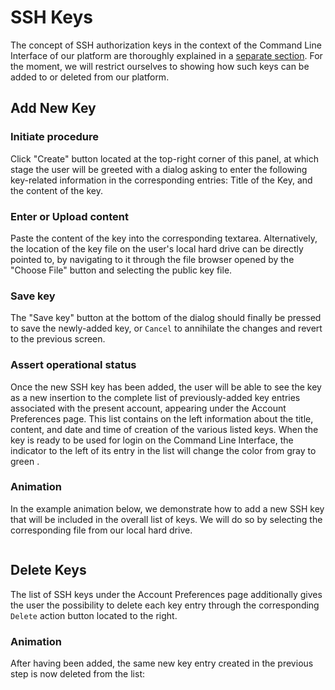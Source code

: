 # SSH Keys

The concept of SSH authorization keys in the context of the Command Line Interface of our platform are thoroughly explained in a [separate section](../../../data-on-disk/security.md). For the moment, we will restrict ourselves to showing how such keys can be added to or deleted from our platform.

## Add New Key

### Initiate procedure

Click "Create" button <i class="zmdi zmdi-plus zmdi-hc-border"></i> located at the top-right corner of this panel, at which stage the user will be greeted with a dialog asking to enter the following key-related information in the corresponding entries: Title of the Key, and the content of the key. 

### Enter or Upload content

Paste the content of the key into the corresponding textarea. Alternatively, the location of the key file on the user's local hard drive can be directly pointed to, by navigating to it through the file browser opened by the "Choose File" button and selecting the public key file.

### Save key

The "Save key" button at the bottom of the dialog should finally be pressed to save the newly-added key, or `Cancel` to annihilate the  changes and revert to the previous screen. 

### Assert operational status

Once the new SSH key has been added, the user will be able to see the key as a new insertion to the complete list of previously-added key entries associated with the present account, appearing under the  Account Preferences page. This list contains on the left information about the title, content, and date and time of creation of the various listed keys. When the key is ready to be used for login on the Command Line Interface, the indicator to the left of its entry in the list will change the color from gray <i class="zmdi zmdi-circle"></i> to green <i class="zmdi zmdi-circle c-lime"></i>.

### Animation

In the example animation below, we demonstrate how to add a new SSH key that will be included in the overall list of keys. We will do so by selecting the corresponding file from our local hard drive. 

<img data-gifffer="/images/add-key.gif" />


## Delete Keys

The list of SSH keys under the  Account Preferences page additionally gives the user the possibility to delete each key entry through the corresponding `Delete` action button located to the right.  

### Animation 

After having been added, the same new key entry created in the previous step is now deleted from the list:

<img data-gifffer="/images/delete-key.gif" />
